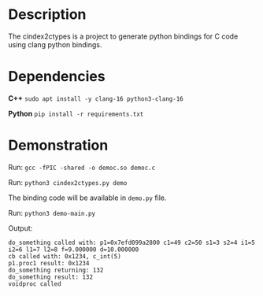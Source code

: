 # Description

The cindex2ctypes is a project to generate python bindings for C code using clang python bindings. 

# Dependencies

**C++**
`sudo apt install -y clang-16 python3-clang-16`

**Python**
`pip install -r requirements.txt`

# Demonstration

Run: `gcc -fPIC -shared -o democ.so democ.c`

Run: `python3 cindex2ctypes.py demo`

The binding code will be available in `demo.py` file.

Run: `python3 demo-main.py`

Output:
```
do_something called with: p1=0x7efd099a2800 c1=49 c2=50 s1=3 s2=4 i1=5 i2=6 l1=7 l2=8 f=9.000000 d=10.000000
cb called with: 0x1234, c_int(5)
p1.proc1 result: 0x1234
do_something returning: 132
do_something result: 132
voidproc called
```
